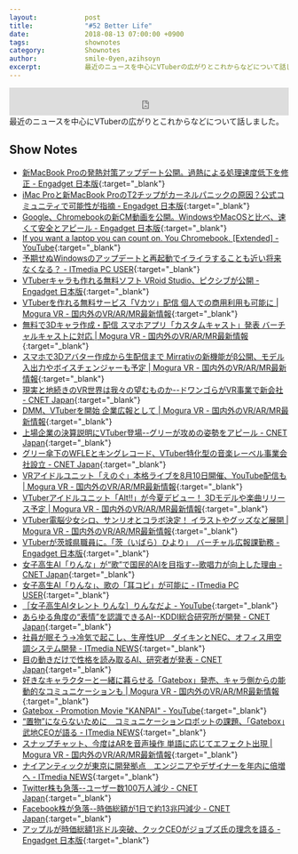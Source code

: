 ```yaml
---
layout:            post
title:             "#52 Better Life"
date:              2018-08-13 07:00:00 +0900
tags:              shownotes
category:          Shownotes
author:            smile-0yen,azihsoyn
excerpt:           最近のニュースを中心にVTuberの広がりとこれからなどについて話しました。
---
```

<iframe width="100%" height="50" scrolling="no" frameborder="no" src="https://w.soundcloud.com/player/?url=https%3A//api.soundcloud.com/tracks/484669485&amp;auto_play=false&amp;hide_related=false&amp;show_user=true&amp;show_reposts=false&amp;visual=false&amp;show_artwork=false&amp;default_height=75"></iframe>
最近のニュースを中心にVTuberの広がりとこれからなどについて話しました。

## Show Notes
- [新MacBook Proの発熱対策アップデート公開。過熱による処理速度低下を修正 \- Engadget 日本版](https://japanese.engadget.com/2018/07/24/macbook-pro/){:target="_blank"}
- [iMac Proと新MacBook ProのT2チップがカーネルパニックの原因？公式コミュニティで可能性が指摘 \- Engadget 日本版](https://japanese.engadget.com/2018/07/28/imac-pro-macbook-pro-t2/){:target="_blank"}
- [Google、Chromebookの新CM動画を公開。WindowsやMacOSと比べ、速くて安全とアピール \- Engadget 日本版](https://japanese.engadget.com/2018/07/31/google-chromebook-cm-windows-macos/){:target="_blank"}
- [If you want a laptop you can count on\. You Chromebook\. \[Extended\] \- YouTube](https://www.youtube.com/watch?v=2xryaZF1Z4w){:target="_blank"}
- [予期せぬWindowsのアップデートと再起動でイライラすることも近い将来なくなる？ \- ITmedia PC USER](http://www.itmedia.co.jp/pcuser/articles/1808/02/news070.html){:target="_blank"}
- [VTuberキャラも作れる無料ソフト VRoid Studio、ピクシブが公開 \- Engadget 日本版](https://japanese.engadget.com/2018/07/31/vtuber-vroid-studio/){:target="_blank"}
- [VTuberを作れる無料サービス「Vカツ」配信 個人での商用利用も可能に \| Mogura VR \- 国内外のVR/AR/MR最新情報](https://www.moguravr.com/ivr-vkatsu-2/){:target="_blank"}
- [無料で3Dキャラ作成・配信 スマホアプリ「カスタムキャスト」発表 バーチャルキャストに対応 \| Mogura VR \- 国内外のVR/AR/MR最新情報](https://www.moguravr.com/customcast-dwango-s-court/){:target="_blank"}
- [スマホで3Dアバター作成から生配信まで Mirrativの新機能がβ公開、モデル入出力やボイスチェンジャーも予定 \| Mogura VR \- 国内外のVR/AR/MR最新情報](https://www.moguravr.com/mirrativ-emomo/){:target="_blank"}
- [現実と地続きのVR世界は我々の望むものか\-\-ドワンゴらがVR事業で新会社 \- CNET Japan](https://japan.cnet.com/article/35123181/){:target="_blank"}
- [DMM、VTuberを開始 企業広報として \| Mogura VR \- 国内外のVR/AR/MR最新情報](https://www.moguravr.com/dmm-vtuber/){:target="_blank"}
- [上場企業の決算説明にVTuber登場\-\-グリーが攻めの姿勢をアピール \- CNET Japan](https://japan.cnet.com/article/35123491/){:target="_blank"}
- [グリー傘下のWFLEとキングレコード、VTuber特化型の音楽レーベル事業会社設立 \- CNET Japan](https://japan.cnet.com/article/35123551/){:target="_blank"}
- [VRアイドルユニット「えのぐ」本格ライブを8月10日開催、YouTube配信も \| Mogura VR \- 国内外のVR/AR/MR最新情報](https://www.moguravr.com/enogu-live-vr/){:target="_blank"}
- [VTuberアイドルユニット「Alt\!\!」が今夏デビュー！ 3Dモデルや楽曲リリース予定 \| Mogura VR \- 国内外のVR/AR/MR最新情報](https://www.moguravr.com/vtuber-alt/){:target="_blank"}
- [VTuber電脳少女シロ、サンリオとコラボ決定！ イラストやグッズなど展開 \| Mogura VR \- 国内外のVR/AR/MR最新情報](https://www.moguravr.com/vtuber-siro-sanrio/){:target="_blank"}
- [VTuberが茨城県職員に。「茨（いばら）ひより」　バーチャル広報課勤務 \- Engadget 日本版](https://japanese.engadget.com/2018/08/03/vtuber/){:target="_blank"}
- [女子高生AI「りんな」が“歌”で国民的AIを目指す\-\-歌唱力が向上した理由 \- CNET Japan](https://japan.cnet.com/article/35123354/){:target="_blank"}
- [女子高生AI「りんな」、歌の「耳コピ」が可能に \- ITmedia PC USER](http://www.itmedia.co.jp/pcuser/articles/1808/01/news040.html){:target="_blank"}
- [［女子高生AIタレント りんな］りんなだよ \- YouTube](https://www.youtube.com/watch?v=FYBrF2JTlKs){:target="_blank"}
- [あらゆる角度の“表情”を認識できるAI\-\-KDDI総合研究所が開発 \- CNET Japan](https://japan.cnet.com/article/35123477/){:target="_blank"}
- [社員が眠そう→冷気で起こし、生産性UP　ダイキンとNEC、オフィス用空調システム開発 \- ITmedia NEWS](http://www.itmedia.co.jp/news/articles/1807/26/news066.html){:target="_blank"}
- [目の動きだけで性格を読み取るAI、研究者が発表 \- CNET Japan](https://japan.cnet.com/article/35123269/){:target="_blank"}
- [好きなキャラクターと一緒に暮らせる「Gatebox」発売、キャラ側からの能動的なコミュニケーションも \| Mogura VR \- 国内外のVR/AR/MR最新情報](https://www.moguravr.com/gatebox-2/){:target="_blank"}
- [Gatebox \- Promotion Movie "KANPAI" \- YouTube](https://www.youtube.com/watch?time_continue=18&v=7mAwi-c9bB8){:target="_blank"}
- [“置物”にならないために　コミュニケーションロボットの課題、「Gatebox」武地CEOが語る \- ITmedia NEWS](http://www.itmedia.co.jp/news/articles/1807/31/news121.html){:target="_blank"}
- [スナップチャット、今度はARを音声操作 単語に応じてエフェクト出現 \| Mogura VR \- 国内外のVR/AR/MR最新情報](https://www.moguravr.com/snapchat-ar-6/){:target="_blank"}
- [ナイアンティックが東京に開発拠点　エンジニアやデザイナーを年内に倍増へ \- ITmedia NEWS](http://www.itmedia.co.jp/news/articles/1807/31/news126.html){:target="_blank"}
- [Twitter株も急落\-\-ユーザー数100万人減少 \- CNET Japan](https://japan.cnet.com/article/35123200/){:target="_blank"}
- [Facebook株が急落\-\-時価総額が1日で約13兆円減少 \- CNET Japan](https://japan.cnet.com/article/35123147/){:target="_blank"}
- [アップルが時価総額1兆ドル突破、クックCEOがジョブズ氏の理念を語る \- Engadget 日本版](https://japanese.engadget.com/2018/08/03/1-ceo/){:target="_blank"}

